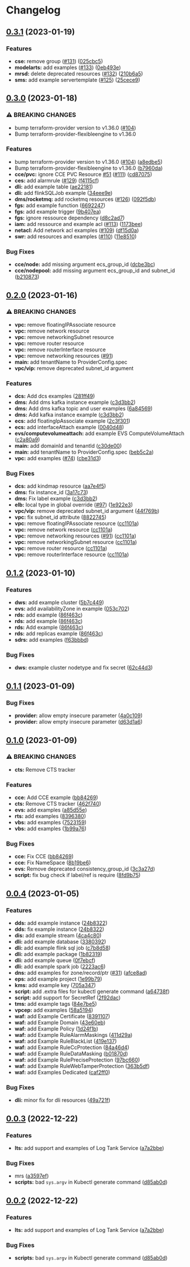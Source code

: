 # Changelog

## [0.3.1](https://github.com/FrangipaneTeam/provider-flexibleengine/compare/v0.3.0...v0.3.1) (2023-01-19)


### Features

* **cse:** remove group ([#131](https://github.com/FrangipaneTeam/provider-flexibleengine/issues/131)) ([025cbc5](https://github.com/FrangipaneTeam/provider-flexibleengine/commit/025cbc56baa1ba3e4e4316f30e49f53b81176d3b))
* **modelarts:** add examples ([#133](https://github.com/FrangipaneTeam/provider-flexibleengine/issues/133)) ([0eb493e](https://github.com/FrangipaneTeam/provider-flexibleengine/commit/0eb493e61633623e4826746318e45c0d3fdfa276))
* **mrsd:** delete deprecated resources ([#132](https://github.com/FrangipaneTeam/provider-flexibleengine/issues/132)) ([210b6a5](https://github.com/FrangipaneTeam/provider-flexibleengine/commit/210b6a5268dcb4168626ef5d02d858f561695887))
* **sms:** add example servertemplate ([#125](https://github.com/FrangipaneTeam/provider-flexibleengine/issues/125)) ([25cece9](https://github.com/FrangipaneTeam/provider-flexibleengine/commit/25cece9282afdeb4552b4459d6cf1470d274ec68))

## [0.3.0](https://github.com/FrangipaneTeam/provider-flexibleengine/compare/v0.2.0...v0.3.0) (2023-01-18)


### ⚠ BREAKING CHANGES

* bump terraform-provider version to v1.36.0 ([#104](https://github.com/FrangipaneTeam/provider-flexibleengine/issues/104))
* Bump terraform-provider-flexibleengine to v1.36.0

### Features

* bump terraform-provider version to v1.36.0 ([#104](https://github.com/FrangipaneTeam/provider-flexibleengine/issues/104)) ([a8edbe5](https://github.com/FrangipaneTeam/provider-flexibleengine/commit/a8edbe5d01f91d28450bb5a8f663b6dd99647b8b))
* Bump terraform-provider-flexibleengine to v1.36.0 ([b7960da](https://github.com/FrangipaneTeam/provider-flexibleengine/commit/b7960da0d6fb365cf80d071b1bb4c364e78ffe22))
* **cce/pvc:** ignore CCE PVC Resource [#51](https://github.com/FrangipaneTeam/provider-flexibleengine/issues/51) ([#111](https://github.com/FrangipaneTeam/provider-flexibleengine/issues/111)) ([cd87075](https://github.com/FrangipaneTeam/provider-flexibleengine/commit/cd87075c4532a144d662c416ecec2a716565683e))
* **ces:** add alarmrule ([#129](https://github.com/FrangipaneTeam/provider-flexibleengine/issues/129)) ([f4115cf](https://github.com/FrangipaneTeam/provider-flexibleengine/commit/f4115cf2811948dd4a85dad73c1c5e98396b8268))
* **dli:** add example table ([ae22181](https://github.com/FrangipaneTeam/provider-flexibleengine/commit/ae221812fc8e099eeb5d934d39d0a9c7b76a0f2a))
* **dli:** add flinkSQLJob example ([34eee9e](https://github.com/FrangipaneTeam/provider-flexibleengine/commit/34eee9e738ebde42f0c9dc3ec672a4c0b3a062ec))
* **dms/rocketmq:** add rocketmq resources ([#126](https://github.com/FrangipaneTeam/provider-flexibleengine/issues/126)) ([092f5db](https://github.com/FrangipaneTeam/provider-flexibleengine/commit/092f5db2a9724d2d25065b14103ada063ad094cd))
* **fgs:** add example function ([6692247](https://github.com/FrangipaneTeam/provider-flexibleengine/commit/6692247f7af9e37341dcd8b95fac4c15b4e63bee))
* **fgs:** add example trigger ([9b407ea](https://github.com/FrangipaneTeam/provider-flexibleengine/commit/9b407eaa236564d042e31283c855bab87fc971d8))
* **fgs:** ignore ressource dependency ([d8c2ad7](https://github.com/FrangipaneTeam/provider-flexibleengine/commit/d8c2ad70b8a792e6e6b53dc6549e8832379ac583))
* **iam:** add ressource and example acl ([#113](https://github.com/FrangipaneTeam/provider-flexibleengine/issues/113)) ([1173bee](https://github.com/FrangipaneTeam/provider-flexibleengine/commit/1173bee996c77226451f89c83779a386bf222229))
* **netacl:** Add network acl examples ([#109](https://github.com/FrangipaneTeam/provider-flexibleengine/issues/109)) ([df15d0a](https://github.com/FrangipaneTeam/provider-flexibleengine/commit/df15d0aa9617f5336255a1f5a84ffb559c0db97d))
* **swr:** add resources and examples ([#110](https://github.com/FrangipaneTeam/provider-flexibleengine/issues/110)) ([11e8510](https://github.com/FrangipaneTeam/provider-flexibleengine/commit/11e85106c309324262a2e17b61c98060193686af))


### Bug Fixes

* **cce/node:** add missing argument ecs_group_id ([dcbe3bc](https://github.com/FrangipaneTeam/provider-flexibleengine/commit/dcbe3bc8e51ec063f99b22c4c48e1ee1cff6972d))
* **cce/nodepool:** add missing argument ecs_group_id and subnet_id ([b210873](https://github.com/FrangipaneTeam/provider-flexibleengine/commit/b210873ec365e8660b63080745381ae5c10566ae))

## [0.2.0](https://github.com/FrangipaneTeam/provider-flexibleengine/compare/v0.1.2...v0.2.0) (2023-01-16)


### ⚠ BREAKING CHANGES

* **vpc:** remove floatingIPAssociate resource
* **vpc:** remove network resource
* **vpc:** remove networkingSubnet resource
* **vpc:** remove router resource
* **vpc:** remove routerInterface resource
* **vpc:** remove networking resources ([#91](https://github.com/FrangipaneTeam/provider-flexibleengine/issues/91))
* **main:** add tenantName to ProviderConfig.spec
* **vpc/vip:** remove deprecated subnet_id argument

### Features

* **dcs:** Add dcs examples ([281ff49](https://github.com/FrangipaneTeam/provider-flexibleengine/commit/281ff4931f73f859b1dc3b6ee6358201e59bdd0e))
* **dms:** Add dms kafka instance example ([c3d3bb2](https://github.com/FrangipaneTeam/provider-flexibleengine/commit/c3d3bb258fd35ac029e37a64436cf5e5aecececd))
* **dms:** Add dms kafka topic and user examples ([6a84569](https://github.com/FrangipaneTeam/provider-flexibleengine/commit/6a845690deff1489683ce34e640bcbdba1ce3d7e))
* **dms:** Add kafka instance example ([c3d3bb2](https://github.com/FrangipaneTeam/provider-flexibleengine/commit/c3d3bb258fd35ac029e37a64436cf5e5aecececd))
* **ecs:** add floatingIpAssociate example ([2c3f301](https://github.com/FrangipaneTeam/provider-flexibleengine/commit/2c3f3013833e143d0fdfb1ef9552b0366e3be109))
* **ecs:** add interfaceAttach example ([0040d48](https://github.com/FrangipaneTeam/provider-flexibleengine/commit/0040d4831fc9f2559ff7e95faf96c6d1b2807e99))
* **evs/computevolumeattach:** add example EVS ComputeVolumeAttach ([c2a80a9](https://github.com/FrangipaneTeam/provider-flexibleengine/commit/c2a80a9a741fca3c50fd1c497805efa8e6c9bf3b))
* **main:** add domainId and tenantId ([c30de00](https://github.com/FrangipaneTeam/provider-flexibleengine/commit/c30de0034ee7654d85366dbf9f899120d02e3fa7))
* **main:** add tenantName to ProviderConfig.spec ([beb5c2a](https://github.com/FrangipaneTeam/provider-flexibleengine/commit/beb5c2ae1f20337cc9d64a7e2121efe4b1081457))
* **vpc:** add examples ([#74](https://github.com/FrangipaneTeam/provider-flexibleengine/issues/74)) ([cbe31d3](https://github.com/FrangipaneTeam/provider-flexibleengine/commit/cbe31d3ed9aece7ed372be39db3e30aae09fe5b5))


### Bug Fixes

* **dcs:** add kindmap resource ([aa7e4f5](https://github.com/FrangipaneTeam/provider-flexibleengine/commit/aa7e4f55b330f92ad89a054c275b22c02728d069))
* **dms:** fix instance_id ([3a17c73](https://github.com/FrangipaneTeam/provider-flexibleengine/commit/3a17c733118f0dab2d0dc294793e86e1ff45765e))
* **dms:** Fix label example ([c3d3bb2](https://github.com/FrangipaneTeam/provider-flexibleengine/commit/c3d3bb258fd35ac029e37a64436cf5e5aecececd))
* **elb:** local type in global override ([#97](https://github.com/FrangipaneTeam/provider-flexibleengine/issues/97)) ([1e922e3](https://github.com/FrangipaneTeam/provider-flexibleengine/commit/1e922e372be949ca7f34e858166d805ba7aa0bb0))
* **vpc/vip:** remove deprecated subnet_id argument ([44f769b](https://github.com/FrangipaneTeam/provider-flexibleengine/commit/44f769b2dd29b768569fe1dfa82235abb4a2b629))
* **vpc:** fix subnet_id attribute ([8822745](https://github.com/FrangipaneTeam/provider-flexibleengine/commit/88227451a6125ca8d63c6196c7fdddd5bff84da9))
* **vpc:** remove floatingIPAssociate resource ([cc1101a](https://github.com/FrangipaneTeam/provider-flexibleengine/commit/cc1101a71c5825bc507757781c465f925f4796ac))
* **vpc:** remove network resource ([cc1101a](https://github.com/FrangipaneTeam/provider-flexibleengine/commit/cc1101a71c5825bc507757781c465f925f4796ac))
* **vpc:** remove networking resources ([#91](https://github.com/FrangipaneTeam/provider-flexibleengine/issues/91)) ([cc1101a](https://github.com/FrangipaneTeam/provider-flexibleengine/commit/cc1101a71c5825bc507757781c465f925f4796ac))
* **vpc:** remove networkingSubnet resource ([cc1101a](https://github.com/FrangipaneTeam/provider-flexibleengine/commit/cc1101a71c5825bc507757781c465f925f4796ac))
* **vpc:** remove router resource ([cc1101a](https://github.com/FrangipaneTeam/provider-flexibleengine/commit/cc1101a71c5825bc507757781c465f925f4796ac))
* **vpc:** remove routerInterface resource ([cc1101a](https://github.com/FrangipaneTeam/provider-flexibleengine/commit/cc1101a71c5825bc507757781c465f925f4796ac))

## [0.1.2](https://github.com/FrangipaneTeam/provider-flexibleengine/compare/v0.1.1...v0.1.2) (2023-01-10)


### Features

* **dws:** add example cluster ([5b7c449](https://github.com/FrangipaneTeam/provider-flexibleengine/commit/5b7c449f0accea9e87bf769a8221cdb8577e412c))
* **evs:** add availabilityZone in example ([053c702](https://github.com/FrangipaneTeam/provider-flexibleengine/commit/053c702e1331000f3c7c4a42b464ca377ffb01f2))
* **rds:** add example ([86f463c](https://github.com/FrangipaneTeam/provider-flexibleengine/commit/86f463ccac3d40d00e9aa3609d38aad9cacb3d1c))
* **rds:** add example ([86f463c](https://github.com/FrangipaneTeam/provider-flexibleengine/commit/86f463ccac3d40d00e9aa3609d38aad9cacb3d1c))
* **rds:** Add example ([86f463c](https://github.com/FrangipaneTeam/provider-flexibleengine/commit/86f463ccac3d40d00e9aa3609d38aad9cacb3d1c))
* **rds:** add replicas example ([86f463c](https://github.com/FrangipaneTeam/provider-flexibleengine/commit/86f463ccac3d40d00e9aa3609d38aad9cacb3d1c))
* **sdrs:** add examples ([f63bbbd](https://github.com/FrangipaneTeam/provider-flexibleengine/commit/f63bbbd16e08911941356846e120a3f4f7a6c0cd))


### Bug Fixes

* **dws:** example cluster nodetype and fix secret ([62c44d3](https://github.com/FrangipaneTeam/provider-flexibleengine/commit/62c44d33ebf13bb9e0aacc99f53a387dcab91582))

## [0.1.1](https://github.com/FrangipaneTeam/provider-flexibleengine/compare/v0.1.0...v0.1.1) (2023-01-09)


### Bug Fixes

* **provider:** allow empty insecure parameter ([4a0c109](https://github.com/FrangipaneTeam/provider-flexibleengine/commit/4a0c109e8ae1658f4b05627c4a685f8986589e5e))
* **provider:** allow empty insecure parameter ([d63d1a6](https://github.com/FrangipaneTeam/provider-flexibleengine/commit/d63d1a6a455c9205beb0fca6adc42c171bf35a7e))

## [0.1.0](https://github.com/FrangipaneTeam/provider-flexibleengine/compare/v0.0.4...v0.1.0) (2023-01-09)


### ⚠ BREAKING CHANGES

* **cts:** Remove CTS tracker

### Features

* **cce:** Add CCE example ([bb84269](https://github.com/FrangipaneTeam/provider-flexibleengine/commit/bb8426976652961dc5daded5e4f3ae988b1b9eec))
* **cts:** Remove CTS tracker ([462f740](https://github.com/FrangipaneTeam/provider-flexibleengine/commit/462f7402161913a5ec16e4c8242dc9839694d9d2))
* **evs:** add examples ([a85d55e](https://github.com/FrangipaneTeam/provider-flexibleengine/commit/a85d55e58facfb7b71f5ebbfe2fdf937a814a24f))
* **rts:** add examples ([8396380](https://github.com/FrangipaneTeam/provider-flexibleengine/commit/8396380bedaf42c281b1b5400a7a02c71bf59acf))
* **vbs:** add examples ([7523159](https://github.com/FrangipaneTeam/provider-flexibleengine/commit/75231598f3b773e4f985f6c31aacb3d30781f41c))
* **vbs:** add examples ([1b99a76](https://github.com/FrangipaneTeam/provider-flexibleengine/commit/1b99a7632c4fd24d804d524c699e804d2fb16680))


### Bug Fixes

* **cce:** Fix CCE ([bb84269](https://github.com/FrangipaneTeam/provider-flexibleengine/commit/bb8426976652961dc5daded5e4f3ae988b1b9eec))
* **cce:** Fix NameSpace ([8b19be6](https://github.com/FrangipaneTeam/provider-flexibleengine/commit/8b19be6ae4241a183c4c3c2b10a5a80b5785f1ba))
* **evs:** Remove deprecated consistency_group_id ([3c3a27d](https://github.com/FrangipaneTeam/provider-flexibleengine/commit/3c3a27d8e47693e2f179ffc504ae443624c450e1))
* **script:** fix bug check if label/ref is require ([8fd9b75](https://github.com/FrangipaneTeam/provider-flexibleengine/commit/8fd9b759f2c7b76d81c3219a209dc638489d6e27))

## [0.0.4](https://github.com/FrangipaneTeam/provider-flexibleengine/compare/v0.0.3...v0.0.4) (2023-01-05)


### Features

* **dds:** add example instance ([24b8322](https://github.com/FrangipaneTeam/provider-flexibleengine/commit/24b8322b672055c031946e819047d3df91368200))
* **dds:** fix example instance ([24b8322](https://github.com/FrangipaneTeam/provider-flexibleengine/commit/24b8322b672055c031946e819047d3df91368200))
* **dis:** add example stream ([4ca4c80](https://github.com/FrangipaneTeam/provider-flexibleengine/commit/4ca4c80164c23039ef00962743bc369d1b4a86c4))
* **dli:** add example database ([3380392](https://github.com/FrangipaneTeam/provider-flexibleengine/commit/3380392e590ce9c1149e111c50198b5e18f610d2))
* **dli:** add example flink sql job ([c7b8d58](https://github.com/FrangipaneTeam/provider-flexibleengine/commit/c7b8d584f231662e5d3c16a65c2931883dd9c410))
* **dli:** add example package ([1b82319](https://github.com/FrangipaneTeam/provider-flexibleengine/commit/1b82319f8a23fe63a633296706e08f8f32205cec))
* **dli:** add example queue ([0f7ebcf](https://github.com/FrangipaneTeam/provider-flexibleengine/commit/0f7ebcf0ddf8c349a731725e0fb544b04d6daebc))
* **dli:** add example spark job ([2223ac6](https://github.com/FrangipaneTeam/provider-flexibleengine/commit/2223ac6e875a186ff828549dae15942faa81ec94))
* **dns:** add examples for zone/record/ptr ([#31](https://github.com/FrangipaneTeam/provider-flexibleengine/issues/31)) ([afce8ad](https://github.com/FrangipaneTeam/provider-flexibleengine/commit/afce8add9a22b3e8691c183ce29490ee8fa42791))
* **eps:** add example project ([1e99b79](https://github.com/FrangipaneTeam/provider-flexibleengine/commit/1e99b79e8a7aa6289c827cf7c402c333d87dad22))
* **kms:** add example key ([705a347](https://github.com/FrangipaneTeam/provider-flexibleengine/commit/705a34752aec60504de4ac1d40bba93a55d2627a))
* **script:** add .extra files for kubectl generate command ([a64738f](https://github.com/FrangipaneTeam/provider-flexibleengine/commit/a64738f34a965914b81390b0ecc537ae96ddd709))
* **script:** add support for SecretRef ([2f92dac](https://github.com/FrangipaneTeam/provider-flexibleengine/commit/2f92daca909e6a589408e767286be9812df27e3b))
* **tms:** add example tags ([84e7be5](https://github.com/FrangipaneTeam/provider-flexibleengine/commit/84e7be5db03cbbb2852927fcb8c59ba02bea401a))
* **vpcep:** add examples ([58a5194](https://github.com/FrangipaneTeam/provider-flexibleengine/commit/58a5194266ef3aeb758148938d618084a8210a6d))
* **waf:** add Example Certificate ([8391107](https://github.com/FrangipaneTeam/provider-flexibleengine/commit/83911078839e58dce1eb4be88ab385ccc42b76a9))
* **waf:** add Example Domain ([43e60eb](https://github.com/FrangipaneTeam/provider-flexibleengine/commit/43e60eb1eba10bb0d537bb3df58cc8f5a5b45b09))
* **waf:** add Example Policy ([1d24f1b](https://github.com/FrangipaneTeam/provider-flexibleengine/commit/1d24f1b1400384257bdabe6c7a9649b7651d3b09))
* **waf:** add Example RuleAlarmMaskings ([411d29a](https://github.com/FrangipaneTeam/provider-flexibleengine/commit/411d29a6c8749afb841d864b54509bf4dd13caef))
* **waf:** add Example RuleBlackList ([419e137](https://github.com/FrangipaneTeam/provider-flexibleengine/commit/419e1378aea9cf654047dc2d7e4188877fa03e44))
* **waf:** add Example RuleCcProtection ([84a46d4](https://github.com/FrangipaneTeam/provider-flexibleengine/commit/84a46d42c70cbc1c834dd90b65e00c1f3a2a14ae))
* **waf:** add Example RuleDataMasking ([b01870d](https://github.com/FrangipaneTeam/provider-flexibleengine/commit/b01870d3553be5cea0c5a37e0dba61cddcc34856))
* **waf:** add Example RulePreciseProtection ([97bc660](https://github.com/FrangipaneTeam/provider-flexibleengine/commit/97bc66031ab962ee3deab76b4c6e90155ae21163))
* **waf:** add Example RuleWebTamperProtection ([363b5df](https://github.com/FrangipaneTeam/provider-flexibleengine/commit/363b5df94078bc988db9a020cd18c595ec3a02be))
* **waf:** add Examples Dedicated ([caf2ff0](https://github.com/FrangipaneTeam/provider-flexibleengine/commit/caf2ff0758aacb96b06832f5a45702b0b0a99582))


### Bug Fixes

* **dli:** minor fix for dli resources ([49a721f](https://github.com/FrangipaneTeam/provider-flexibleengine/commit/49a721ffb8056839bece134fed3cbd66757b99bc))

## [0.0.3](https://github.com/FrangipaneTeam/provider-flexibleengine/compare/v0.0.2...v0.0.3) (2022-12-22)


### Features

* **lts:** add support and examples of Log Tank Service ([a7a2bbe](https://github.com/FrangipaneTeam/provider-flexibleengine/commit/a7a2bbe97a6d7bde8da0333d1f8ad14fb6f12bc2))


### Bug Fixes

* mrs ([a3597ef](https://github.com/FrangipaneTeam/provider-flexibleengine/commit/a3597efc3ba606cab2e666d6455c9af36f3e4310))
* **scripts:** bad `sys.argv` in Kubectl generate command ([d85ab0d](https://github.com/FrangipaneTeam/provider-flexibleengine/commit/d85ab0d04a476354dd4111466b800ae0fe669c48))

## [0.0.2](https://github.com/FrangipaneTeam/provider-flexibleengine/compare/v0.0.1...v0.0.2) (2022-12-22)


### Features

* **lts:** add support and examples of Log Tank Service ([a7a2bbe](https://github.com/FrangipaneTeam/provider-flexibleengine/commit/a7a2bbe97a6d7bde8da0333d1f8ad14fb6f12bc2))


### Bug Fixes

* **scripts:** bad `sys.argv` in Kubectl generate command ([d85ab0d](https://github.com/FrangipaneTeam/provider-flexibleengine/commit/d85ab0d04a476354dd4111466b800ae0fe669c48))
